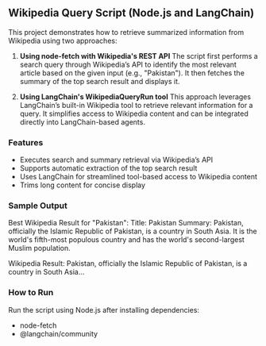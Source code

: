 
## Wikipedia Query Script (Node.js and LangChain)

This project demonstrates how to retrieve summarized information from Wikipedia using two approaches:

1. **Using node-fetch with Wikipedia's REST API**
   The script first performs a search query through Wikipedia’s API to identify the most relevant article based on the given input (e.g., "Pakistan"). It then fetches the summary of the top search result and displays it.

2. **Using LangChain's WikipediaQueryRun tool**
   This approach leverages LangChain’s built-in Wikipedia tool to retrieve relevant information for a query. It simplifies access to Wikipedia content and can be integrated directly into LangChain-based agents.

### Features

* Executes search and summary retrieval via Wikipedia’s API
* Supports automatic extraction of the top search result
* Uses LangChain for streamlined tool-based access to Wikipedia content
* Trims long content for concise display

### Sample Output

Best Wikipedia Result for "Pakistan":
Title: Pakistan
Summary: Pakistan, officially the Islamic Republic of Pakistan, is a country in South Asia. It is the world's fifth-most populous country and has the world's second-largest Muslim population.

Wikipedia Result:
Pakistan, officially the Islamic Republic of Pakistan, is a country in South Asia...

### How to Run

Run the script using Node.js after installing dependencies:

* node-fetch
* @langchain/community

